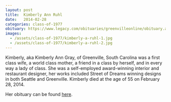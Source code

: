 ```yaml
---
layout: post
title:  Kimberly Ann Ruhl
date:   2014-02-28
categories: class-of-1977
obituary: https://www.legacy.com/obituaries/greenvilleonline/obituary.aspx?page=lifestory&pid=170006363
images:
  - /assets/class-of-1977/kimberly-a-ruhl-1.jpg
  - /assets/class-of-1977/kimberly-a-ruhl-2.jpg
---
```

Kimberly, aka Kimberly Ann Gray, of Greenville, South Carolina was a first class wife, a world class mother, a friend in a class by herself, and in every way a lady of class. She was a self-employed award-winning interior and restaurant designer, her works included Street of Dreams winning designs in both Seattle and Greenville. Kimberly died at the age of 55 on February 28, 2014.

Her obituary can be found [here](https://www.legacy.com/obituaries/greenvilleonline/obituary.aspx?page=lifestory&pid=170006363).
